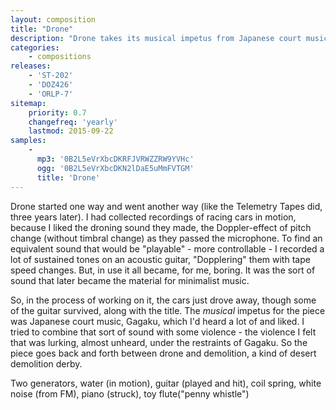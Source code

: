 ```yaml
---
layout: composition
title: "Drone"
description: "Drone takes its musical impetus from Japanese court music, Gagaku, combining sustained tones on guitar with some more violent sounds - the violence that lurks, almost unheard, under the restraints of Gagaku."
categories:
    - compositions
releases:
    - 'ST-202'
    - 'DOZ426'
    - 'ORLP-7'
sitemap:
    priority: 0.7
    changefreq: 'yearly'
    lastmod: 2015-09-22
samples:
    - 
      mp3: '0B2L5eVrXbcDKRFJVRWZZRW9YVHc'
      ogg: '0B2L5eVrXbcDKN2lDaE5uMmFVTGM'
      title: 'Drone'
---
```


Drone started one way and went another way (like the Telemetry Tapes did, three years later). I had collected recordings of racing cars in motion, because I liked the droning sound they made, the Doppler-effect of pitch change (without timbral change) as they passed the microphone. To find an equivalent sound that would be "playable" - more controllable - I recorded a lot of sustained tones on an acoustic guitar, "Dopplering" them with tape speed changes. But, in use it all became, for me, boring. It was the sort of sound that later became the material for minimalist music. 

So, in the process of working on it, the cars just drove away, though some of the guitar survived, along with the title. The *musical* impetus for the piece was Japanese court music, Gagaku, which I'd heard a lot of and liked. I tried to combine that sort of sound with some violence - the violence I felt that was lurking, almost unheard, under the restraints of Gagaku. So the piece goes back and forth between drone and demolition, a kind of desert demolition derby.

Two generators, water (in motion), guitar (played and hit), coil spring, white noise (from FM), piano (struck), toy flute("penny whistle")
